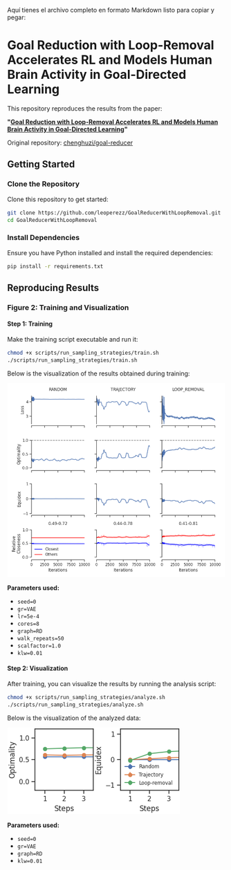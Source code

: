 Aquí tienes el archivo completo en formato Markdown listo para copiar y pegar:  

# Goal Reduction with Loop-Removal Accelerates RL and Models Human Brain Activity in Goal-Directed Learning

This repository reproduces the results from the paper:

**"[Goal Reduction with Loop-Removal Accelerates RL and Models Human Brain Activity in Goal-Directed Learning](https://neurips.cc/virtual/2024/poster/94732)"**

Original repository: [chenghuzi/goal-reducer](https://github.com/chenghuzi/goal-reducer.git)

## Getting Started

### Clone the Repository

Clone this repository to get started:
```bash
git clone https://github.com/leoperezz/GoalReducerWithLoopRemoval.git
cd GoalReducerWithLoopRemoval
```

### Install Dependencies

Ensure you have Python installed and install the required dependencies:
```bash
pip install -r requirements.txt
```

## Reproducing Results

### Figure 2: Training and Visualization

#### Step 1: Training

Make the training script executable and run it:
```bash
chmod +x scripts/run_sampling_strategies/train.sh
./scripts/run_sampling_strategies/train.sh
```

Below is the visualization of the results obtained during training:

![Training Results](results.main/sampling_strategy_comparison/VAE/fig-RandomSG.png)

**Parameters used:**
- `seed=0`
- `gr=VAE`
- `lr=5e-4`
- `cores=8`
- `graph=RD`
- `walk_repeats=50`
- `scalfactor=1.0`
- `klw=0.01`

#### Step 2: Visualization

After training, you can visualize the results by running the analysis script:
```bash
chmod +x scripts/run_sampling_strategies/analyze.sh
./scripts/run_sampling_strategies/analyze.sh
```

Below is the visualization of the analyzed data:

![Analysis Results](results.main/sampling_strategy_comparison/VAE/fig-RandomSG-Recursive-2D-.png)

**Parameters used:**
- `seed=0`
- `gr=VAE`
- `graph=RD`
- `klw=0.01`
``` 